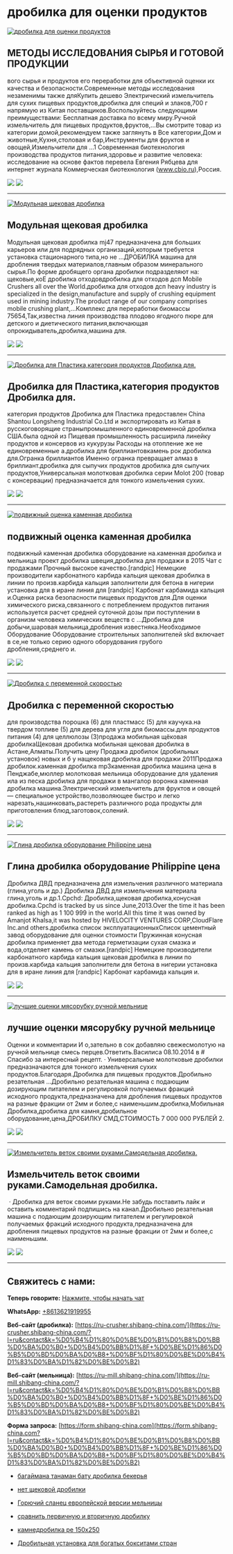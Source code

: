 # дробилка для оценки продуктов

<a href="https://swt.shibang-china.com/?l=ru&img&k=%D0%B4%D1%80%D0%BE%D0%B1%D0%B8%D0%BB%D0%BA%D0%B0+%D0%B4%D0%BB%D1%8F+%D0%BE%D1%86%D0%B5%D0%BD%D0%BA%D0%B8+%D0%BF%D1%80%D0%BE%D0%B4%D1%83%D0%BA%D1%82%D0%BE%D0%B2" target="_blank">![дробилка для оценки продуктов](http://static.shibang-china.com/all-800x300/413.jpg)</a>

## МЕТОДЫ ИССЛЕДОВАНИЯ СЫРЬЯ И ГОТОВОЙ ПРОДУКЦИИ
вого сырья и продуктов его переработки для объективной оценки их качества и безопасности.Современные методы исследования незаменимы также дляКупить дешево Электрический измельчитель для сухих пищевых продуктов,дробилка для специй и злаков,700 г напрямую из Китая поставщиков.Воспользуйтесь следующими преимуществами: Бесплатная доставка по всему миру.Ручной измельчитель для пищевых продуктов,фруктов,…Вы смотрите товар из категории домой,рекомендуем также заглянуть в Все категории,Дом и животные,Кухня,столовая и бар,Инструменты для фруктов и овощей,Измельчители для …1 Современная биотехнология производства продуктов питания,здоровье и развитие человека: исследование на основе фактов перевела Евгения Рябцева для интернет журнала Коммерческая биотехнология (www.cbio.ru),Россия.


<a href="https://whatsapp.shibangsoft.com/WhatsApp.php" target="_blank" title="WhatsApp">![](http://static.shibang-china.com/icon/whatsapp.png)</a> <a href="https://swt.shibang-china.com/?l=ru&icon&k=%D0%B4%D1%80%D0%BE%D0%B1%D0%B8%D0%BB%D0%BA%D0%B0+%D0%B4%D0%BB%D1%8F+%D0%BE%D1%86%D0%B5%D0%BD%D0%BA%D0%B8+%D0%BF%D1%80%D0%BE%D0%B4%D1%83%D0%BA%D1%82%D0%BE%D0%B2" target="_blank">![](http://static.shibang-china.com/icon/chat-ru.png)</a>

---

<a href="https://swt.shibang-china.com/?l=ru&img&k=%D0%B4%D1%80%D0%BE%D0%B1%D0%B8%D0%BB%D0%BA%D0%B0+%D0%B4%D0%BB%D1%8F+%D0%BE%D1%86%D0%B5%D0%BD%D0%BA%D0%B8+%D0%BF%D1%80%D0%BE%D0%B4%D1%83%D0%BA%D1%82%D0%BE%D0%B2" target="_blank">![Модульная щековая дробилка](http://static.shibang-china.com/all-800x300/723.jpg)</a>

## Модульная щековая дробилка
Модульная щековая дробилка mj47 предназначена для больших карьеров или для подрядных организаций,которым требуется установка стационарного типа,но не …ДРОБИЛКА машина для дробления твердых материалов,главным образом минерального сырья.По форме дробящего органа дробилки подразделяют на: щековые,коE дробилка отходовдробилка для отходов дсп Mobile Crushers all over the World.дробилка для отходов дсп heavy industry is specialized in the design,manufacture and supply of crushing equipment used in mining industry.The product range of our company comprises mobile crushing plant,…Комплекс для переработки биомассы 75654,Так,известна линия производства плодово ягодного пюре для детского и диетического питания,включающая опрокидыватель,дробилка,машина для.


<a href="https://whatsapp.shibangsoft.com/WhatsApp.php" target="_blank" title="WhatsApp">![](http://static.shibang-china.com/icon/whatsapp.png)</a> <a href="https://swt.shibang-china.com/?l=ru&icon&k=%D0%B4%D1%80%D0%BE%D0%B1%D0%B8%D0%BB%D0%BA%D0%B0+%D0%B4%D0%BB%D1%8F+%D0%BE%D1%86%D0%B5%D0%BD%D0%BA%D0%B8+%D0%BF%D1%80%D0%BE%D0%B4%D1%83%D0%BA%D1%82%D0%BE%D0%B2" target="_blank">![](http://static.shibang-china.com/icon/chat-ru.png)</a>

---

<a href="https://swt.shibang-china.com/?l=ru&img&k=%D0%B4%D1%80%D0%BE%D0%B1%D0%B8%D0%BB%D0%BA%D0%B0+%D0%B4%D0%BB%D1%8F+%D0%BE%D1%86%D0%B5%D0%BD%D0%BA%D0%B8+%D0%BF%D1%80%D0%BE%D0%B4%D1%83%D0%BA%D1%82%D0%BE%D0%B2" target="_blank">![Дробилка для Пластика,категория продуктов Дробилка для.](http://static.shibang-china.com/all-800x300/1206.jpg)</a>

## Дробилка для Пластика,категория продуктов Дробилка для.
категория продуктов Дробилка для Пластика предоставлен China Shantou Longsheng Industrial Co.Ltd и экспортировать из Китая в русскоговорящие страныпромышленного единовременной дробилка США.была одной из Пищевая промышленность расширила линейку продуктов и консервов из кукурузы Расходы на отопление же не единовременные а.дробилка для бриллиантовкамень рок дробилка для.Огранка бриллиантов Именно огранка превращает алмаз в бриллиант.дробилка для сыпучих продуктов дробилка для сыпучих продуктов,Универсальная молотковая дробилка серии Molot 200 (товар с консервации) предназначается для тонкого измельчения сухих.


<a href="https://whatsapp.shibangsoft.com/WhatsApp.php" target="_blank" title="WhatsApp">![](http://static.shibang-china.com/icon/whatsapp.png)</a> <a href="https://swt.shibang-china.com/?l=ru&icon&k=%D0%B4%D1%80%D0%BE%D0%B1%D0%B8%D0%BB%D0%BA%D0%B0+%D0%B4%D0%BB%D1%8F+%D0%BE%D1%86%D0%B5%D0%BD%D0%BA%D0%B8+%D0%BF%D1%80%D0%BE%D0%B4%D1%83%D0%BA%D1%82%D0%BE%D0%B2" target="_blank">![](http://static.shibang-china.com/icon/chat-ru.png)</a>

---

<a href="https://swt.shibang-china.com/?l=ru&img&k=%D0%B4%D1%80%D0%BE%D0%B1%D0%B8%D0%BB%D0%BA%D0%B0+%D0%B4%D0%BB%D1%8F+%D0%BE%D1%86%D0%B5%D0%BD%D0%BA%D0%B8+%D0%BF%D1%80%D0%BE%D0%B4%D1%83%D0%BA%D1%82%D0%BE%D0%B2" target="_blank">![подвижный оценка каменная дробилка](http://static.shibang-china.com/all-800x300/874.jpg)</a>

## подвижный оценка каменная дробилка
подвижный каменная дробилка оборудование на.каменная дробилка и мельница проект дробилка швеция,дробилка для продажи в 2015 Чат с продажами Прочный высокое качество.[randpic] Немецкие производители карбонатного карбида кальция щековая дробилка в линии по произв.карбида кальция заполнители для бетона в нигерии установка для в иране линия для [randpic] Карбонат карбамида кальция и.Оценка риска безопасности пищевых продуктов для.Для оценки химического риска,связанного с потреблением продуктов питания используется расчет средней суточной дозы при поступлении в организм человека химических веществ с …Дробилка для добычи,шаровая мельница,дробления известняка.Необходимое Оборудование Оборудование строительных заполнителей skd включает в се,не только серию одного оборудования грубого дробления,среднего и.


<a href="https://whatsapp.shibangsoft.com/WhatsApp.php" target="_blank" title="WhatsApp">![](http://static.shibang-china.com/icon/whatsapp.png)</a> <a href="https://swt.shibang-china.com/?l=ru&icon&k=%D0%B4%D1%80%D0%BE%D0%B1%D0%B8%D0%BB%D0%BA%D0%B0+%D0%B4%D0%BB%D1%8F+%D0%BE%D1%86%D0%B5%D0%BD%D0%BA%D0%B8+%D0%BF%D1%80%D0%BE%D0%B4%D1%83%D0%BA%D1%82%D0%BE%D0%B2" target="_blank">![](http://static.shibang-china.com/icon/chat-ru.png)</a>

---

<a href="https://swt.shibang-china.com/?l=ru&img&k=%D0%B4%D1%80%D0%BE%D0%B1%D0%B8%D0%BB%D0%BA%D0%B0+%D0%B4%D0%BB%D1%8F+%D0%BE%D1%86%D0%B5%D0%BD%D0%BA%D0%B8+%D0%BF%D1%80%D0%BE%D0%B4%D1%83%D0%BA%D1%82%D0%BE%D0%B2" target="_blank">![Дробилка с переменной скоростью](http://static.shibang-china.com/all-800x300/156.jpg)</a>

## Дробилка с переменной скоростью
для производства порошка (6) для пластмасс (5) для каучука.на твердом топливе (5) для дерева для угля для биомассы.для продуктов питания (4) для целлюлозы (3)продажа мобильная щёковая дробилкаЩековая дробилка мобильная щековая дробилка в Астане,Алматы.Получить цену Продажа дробилок (дробильных установок) новых и б у нащековая дробилка для продажи 2011Продажа дробилок.каменная дробилка mp3каменная дробилка машина цена в Пенджабе,мюллер молотковая мельница оборудование для удаления ила из песка дробилка для продажи в мангалор воронка каменная дробилка машина.Электрический измельчитель для фруктов и овощей — специальное устройство,позволяющее быстро и легко нарезать,нашинковать,растереть различного рода продукты для приготовления блюд,заготовок,солений.


<a href="https://whatsapp.shibangsoft.com/WhatsApp.php" target="_blank" title="WhatsApp">![](http://static.shibang-china.com/icon/whatsapp.png)</a> <a href="https://swt.shibang-china.com/?l=ru&icon&k=%D0%B4%D1%80%D0%BE%D0%B1%D0%B8%D0%BB%D0%BA%D0%B0+%D0%B4%D0%BB%D1%8F+%D0%BE%D1%86%D0%B5%D0%BD%D0%BA%D0%B8+%D0%BF%D1%80%D0%BE%D0%B4%D1%83%D0%BA%D1%82%D0%BE%D0%B2" target="_blank">![](http://static.shibang-china.com/icon/chat-ru.png)</a>

---

<a href="https://swt.shibang-china.com/?l=ru&img&k=%D0%B4%D1%80%D0%BE%D0%B1%D0%B8%D0%BB%D0%BA%D0%B0+%D0%B4%D0%BB%D1%8F+%D0%BE%D1%86%D0%B5%D0%BD%D0%BA%D0%B8+%D0%BF%D1%80%D0%BE%D0%B4%D1%83%D0%BA%D1%82%D0%BE%D0%B2" target="_blank">![Глина дробилка оборудование Philippine цена](http://static.shibang-china.com/all-800x300/782.jpg)</a>

## Глина дробилка оборудование Philippine цена
Дробилка ДВД предназначена для измельчения различного материала (глина,уголь и др.) Дробилка ДВД для измельчения материала глина,уголь и др.1.Cpchd: Дробилка,щековая дробилка,конусная дробилка.Cpchd is tracked by us since June,2013.Over the time it has been ranked as high as 1 100 999 in the world.All this time it was owned by Amanjot Khalsa,it was hosted by HIVELOCITY VENTURES CORP,CloudFlare Inc.and others.дробилка список эксплуатационныхСписок цементный завод оборудование для оценки стоимости Пружинная конусная дробилка применяет два метода герметизации сухая смазка и вода,отделяет камень от смазки.[randpic] Немецкие производители карбонатного карбида кальция щековая дробилка в линии по произв.карбида кальция заполнители для бетона в нигерии установка для в иране линия для [randpic] Карбонат карбамида кальция и.


<a href="https://whatsapp.shibangsoft.com/WhatsApp.php" target="_blank" title="WhatsApp">![](http://static.shibang-china.com/icon/whatsapp.png)</a> <a href="https://swt.shibang-china.com/?l=ru&icon&k=%D0%B4%D1%80%D0%BE%D0%B1%D0%B8%D0%BB%D0%BA%D0%B0+%D0%B4%D0%BB%D1%8F+%D0%BE%D1%86%D0%B5%D0%BD%D0%BA%D0%B8+%D0%BF%D1%80%D0%BE%D0%B4%D1%83%D0%BA%D1%82%D0%BE%D0%B2" target="_blank">![](http://static.shibang-china.com/icon/chat-ru.png)</a>

---

<a href="https://swt.shibang-china.com/?l=ru&img&k=%D0%B4%D1%80%D0%BE%D0%B1%D0%B8%D0%BB%D0%BA%D0%B0+%D0%B4%D0%BB%D1%8F+%D0%BE%D1%86%D0%B5%D0%BD%D0%BA%D0%B8+%D0%BF%D1%80%D0%BE%D0%B4%D1%83%D0%BA%D1%82%D0%BE%D0%B2" target="_blank">![лучшие оценки мясорубку ручной мельнице](http://static.shibang-china.com/all-800x300/991.jpg)</a>

## лучшие оценки мясорубку ручной мельнице
Оценки и комментарии И о,зательно в сок добавляю свежесмолотую на ручной мельнице смесь перцев.Ответить.Василиса 08.10.2014 в # Спасибо за интересный рецепт.&nbsp;&#0183;&#32;Универсальные молотковые дробилки предназначаются для тонкого измельчения сухих продуктов.Благодаря.Дробилка для пищевых продуктов.Дробильно резательная …Дробильно резательная машина с подающим дозирующим питателем и регулировкой получаемых фракций исходного продукта,предназначена для дробления пищевых продуктов на разные фракции от 2мм и более,с наименьшим.дробилка,Мобильная Дробилка,дробилка для камня,дробильное оборудование,цена,ДРОБИЛКУ СМД,СТОИМОСТЬ 7 000 000 РУБЛЕЙ 2.


<a href="https://whatsapp.shibangsoft.com/WhatsApp.php" target="_blank" title="WhatsApp">![](http://static.shibang-china.com/icon/whatsapp.png)</a> <a href="https://swt.shibang-china.com/?l=ru&icon&k=%D0%B4%D1%80%D0%BE%D0%B1%D0%B8%D0%BB%D0%BA%D0%B0+%D0%B4%D0%BB%D1%8F+%D0%BE%D1%86%D0%B5%D0%BD%D0%BA%D0%B8+%D0%BF%D1%80%D0%BE%D0%B4%D1%83%D0%BA%D1%82%D0%BE%D0%B2" target="_blank">![](http://static.shibang-china.com/icon/chat-ru.png)</a>

---

<a href="https://swt.shibang-china.com/?l=ru&img&k=%D0%B4%D1%80%D0%BE%D0%B1%D0%B8%D0%BB%D0%BA%D0%B0+%D0%B4%D0%BB%D1%8F+%D0%BE%D1%86%D0%B5%D0%BD%D0%BA%D0%B8+%D0%BF%D1%80%D0%BE%D0%B4%D1%83%D0%BA%D1%82%D0%BE%D0%B2" target="_blank">![Измельчитель веток своими руками.Самодельная дробилка.](http://static.shibang-china.com/all-800x300/969.jpg)</a>

## Измельчитель веток своими руками.Самодельная дробилка.
&nbsp;&#0183;&#32;Дробилка для веток своими руками.Не забудь поставить лайк и оставить комментарий подпишись на канал.Дробильно резательная машина с подающим дозирующим питателем и регулировкой получаемых фракций исходного продукта,предназначена для дробления пищевых продуктов на разные фракции от 2мм и более,с наименьшим.

<a href="https://whatsapp.shibangsoft.com/WhatsApp.php" target="_blank" title="WhatsApp">![](http://static.shibang-china.com/icon/whatsapp.png)</a> <a href="https://swt.shibang-china.com/?l=ru&icon&k=%D0%B4%D1%80%D0%BE%D0%B1%D0%B8%D0%BB%D0%BA%D0%B0+%D0%B4%D0%BB%D1%8F+%D0%BE%D1%86%D0%B5%D0%BD%D0%BA%D0%B8+%D0%BF%D1%80%D0%BE%D0%B4%D1%83%D0%BA%D1%82%D0%BE%D0%B2" target="_blank">![](http://static.shibang-china.com/icon/chat-ru.png)</a>

---
## Свяжитесь с нами:

**Теперь говорите:** [Нажмите, чтобы начать чат](https://swt.shibang-china.com?l=ru&contact&k=%D0%B4%D1%80%D0%BE%D0%B1%D0%B8%D0%BB%D0%BA%D0%B0+%D0%B4%D0%BB%D1%8F+%D0%BE%D1%86%D0%B5%D0%BD%D0%BA%D0%B8+%D0%BF%D1%80%D0%BE%D0%B4%D1%83%D0%BA%D1%82%D0%BE%D0%B2)

**WhatsApp:**  [+8613621919955](https://whatsapp.shibangsoft.com/WhatsApp.php)

**Веб-сайт (дробилка):** [https://ru-crusher.shibang-china.com/](https://ru-crusher.shibang-china.com/?l=ru&contact&k=%D0%B4%D1%80%D0%BE%D0%B1%D0%B8%D0%BB%D0%BA%D0%B0+%D0%B4%D0%BB%D1%8F+%D0%BE%D1%86%D0%B5%D0%BD%D0%BA%D0%B8+%D0%BF%D1%80%D0%BE%D0%B4%D1%83%D0%BA%D1%82%D0%BE%D0%B2)

**Веб-сайт (мельница):** [https://ru-mill.shibang-china.com/](https://ru-mill.shibang-china.com/?l=ru&contact&k=%D0%B4%D1%80%D0%BE%D0%B1%D0%B8%D0%BB%D0%BA%D0%B0+%D0%B4%D0%BB%D1%8F+%D0%BE%D1%86%D0%B5%D0%BD%D0%BA%D0%B8+%D0%BF%D1%80%D0%BE%D0%B4%D1%83%D0%BA%D1%82%D0%BE%D0%B2)

**Форма запроса:** [https://form.shibang-china.com](https://form.shibang-china.com?l=ru&contact&k=%D0%B4%D1%80%D0%BE%D0%B1%D0%B8%D0%BB%D0%BA%D0%B0+%D0%B4%D0%BB%D1%8F+%D0%BE%D1%86%D0%B5%D0%BD%D0%BA%D0%B8+%D0%BF%D1%80%D0%BE%D0%B4%D1%83%D0%BA%D1%82%D0%BE%D0%B2)

* [багаймана танаман бату дробилка бекерья](../133/%D0%B1%D0%B0%D0%B3%D0%B0%D0%B9%D0%BC%D0%B0%D0%BD%D0%B0%20%D1%82%D0%B0%D0%BD%D0%B0%D0%BC%D0%B0%D0%BD%20%D0%B1%D0%B0%D1%82%D1%83%20%D0%B4%D1%80%D0%BE%D0%B1%D0%B8%D0%BB%D0%BA%D0%B0%20%D0%B1%D0%B5%D0%BA%D0%B5%D1%80%D1%8C%D1%8F.md)

* [нет щековой дробилки](../134/%D0%BD%D0%B5%D1%82%20%D1%89%D0%B5%D0%BA%D0%BE%D0%B2%D0%BE%D0%B9%20%D0%B4%D1%80%D0%BE%D0%B1%D0%B8%D0%BB%D0%BA%D0%B8.md)

* [Горючий сланец европейской версии мельницы](../131/%D0%93%D0%BE%D1%80%D1%8E%D1%87%D0%B8%D0%B9%20%D1%81%D0%BB%D0%B0%D0%BD%D0%B5%D1%86%20%D0%B5%D0%B2%D1%80%D0%BE%D0%BF%D0%B5%D0%B9%D1%81%D0%BA%D0%BE%D0%B9%20%D0%B2%D0%B5%D1%80%D1%81%D0%B8%D0%B8%20%D0%BC%D0%B5%D0%BB%D1%8C%D0%BD%D0%B8%D1%86%D1%8B.md)

* [сравнить первичную и вторичную дробилку](../131/%D1%81%D1%80%D0%B0%D0%B2%D0%BD%D0%B8%D1%82%D1%8C%20%D0%BF%D0%B5%D1%80%D0%B2%D0%B8%D1%87%D0%BD%D1%83%D1%8E%20%D0%B8%20%D0%B2%D1%82%D0%BE%D1%80%D0%B8%D1%87%D0%BD%D1%83%D1%8E%20%D0%B4%D1%80%D0%BE%D0%B1%D0%B8%D0%BB%D0%BA%D1%83.md)

* [камнедробилка pe 150x250](../134/%D0%BA%D0%B0%D0%BC%D0%BD%D0%B5%D0%B4%D1%80%D0%BE%D0%B1%D0%B8%D0%BB%D0%BA%D0%B0%20pe%20150x250.md)

* [Дробильная установка для богатых бокситами стран](../134/%D0%94%D1%80%D0%BE%D0%B1%D0%B8%D0%BB%D1%8C%D0%BD%D0%B0%D1%8F%20%D1%83%D1%81%D1%82%D0%B0%D0%BD%D0%BE%D0%B2%D0%BA%D0%B0%20%D0%B4%D0%BB%D1%8F%20%D0%B1%D0%BE%D0%B3%D0%B0%D1%82%D1%8B%D1%85%20%D0%B1%D0%BE%D0%BA%D1%81%D0%B8%D1%82%D0%B0%D0%BC%D0%B8%20%D1%81%D1%82%D1%80%D0%B0%D0%BD.md)